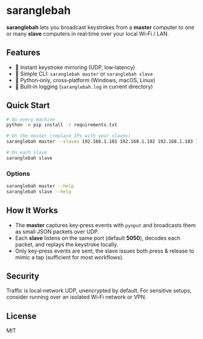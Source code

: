 # saranglebah

**saranglebah** lets you broadcast keystrokes from a **master** computer to one or many **slave** computers in real‑time over your local Wi‑Fi / LAN.

## Features
* 🔑 Instant keystroke mirroring (UDP, low‑latency)
* 🧠 Simple CLI: `saranglebah master` or `saranglebah slave`
* 📜 Python‑only, cross‑platform (Windows, macOS, Linux)
* 📓 Built‑in logging (`saranglebah.log` in current directory)

## Quick Start

```bash
# On every machine
python -m pip install -r requirements.txt

# On the master (replace IPs with your slaves)
saranglebah master --slaves 192.168.1.101 192.168.1.102 192.168.1.103 192.168.1.104

# On each slave
saranglebah slave
```

### Options

```bash
saranglebah master --help
saranglebah slave --help
```

## How It Works

* The **master** captures key‑press events with `pynput` and broadcasts them as
  small JSON packets over UDP.
* Each **slave** listens on the same port (default **5050**), decodes each
  packet, and replays the keystroke locally.
* Only key‑press events are sent; the slave issues both press & release to mimic
  a tap (sufficient for most workflows).

## Security

Traffic is local‑network UDP, unencrypted by default. For sensitive setups,
consider running over an isolated Wi‑Fi network or VPN.

## License

MIT
